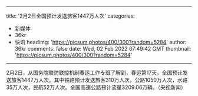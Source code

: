
---
title: '2月2日全国预计发送旅客1447万人次'
categories: 
 - 新媒体
 - 36kr
 - 快讯
headimg: 'https://picsum.photos/400/300?random=5284'
author: 36kr
comments: false
date: Wed, 02 Feb 2022 07:49:42 GMT
thumbnail: 'https://picsum.photos/400/300?random=5284'
---

<div>   
2月2日，从国务院联防联控机制春运工作专班了解到，春运第17天，全国预计发送旅客1447万人次。其中铁路预计发送旅客310万人次，公路1050万人次，水路35万人次，民航52万人次。全国高速公路预计流量3209.06万辆。（央视新闻）  
</div>
            